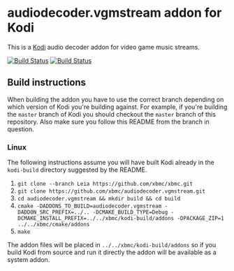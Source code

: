 # audiodecoder.vgmstream addon for Kodi

This is a [Kodi](http://kodi.tv) audio decoder addon for video game music streams.

[![Build Status](https://travis-ci.org/xbmc/audiodecoder.vgmstream.svg?branch=master)](https://travis-ci.org/xbmc/audiodecoder.vgmstream)
[![Build Status](https://dev.azure.com/teamkodi/binary-addons/_apis/build/status/xbmc.audiodecoder.vgmstream?branchName=Leia)](https://dev.azure.com/teamkodi/binary-addons/_build/latest?definitionId=19&branchName=Leia)
<!--- [![Build Status](https://ci.appveyor.com/api/projects/status/github/xbmc/audiodecoder.vgmstream?svg=true)](https://ci.appveyor.com/project/xbmc/audiodecoder-vgmstream) -->

## Build instructions

When building the addon you have to use the correct branch depending on which version of Kodi you're building against. 
For example, if you're building the `master` branch of Kodi you should checkout the `master` branch of this repository. 
Also make sure you follow this README from the branch in question.

### Linux

The following instructions assume you will have built Kodi already in the `kodi-build` directory 
suggested by the README.

1. `git clone --branch Leia https://github.com/xbmc/xbmc.git`
2. `git clone https://github.com/xbmc/audiodecoder.vgmstream.git`
3. `cd audiodecoder.vgmstream && mkdir build && cd build`
4. `cmake -DADDONS_TO_BUILD=audiodecoder.vgmstream -DADDON_SRC_PREFIX=../.. -DCMAKE_BUILD_TYPE=Debug -DCMAKE_INSTALL_PREFIX=../../xbmc/kodi-build/addons -DPACKAGE_ZIP=1 ../../xbmc/cmake/addons`
5. `make`

The addon files will be placed in `../../xbmc/kodi-build/addons` so if you build Kodi from source and run it directly 
the addon will be available as a system addon.
